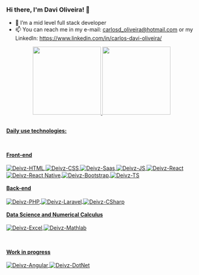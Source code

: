 ### Hi there, I'm Davi Oliveira! 👋

- 🔭 I’m a mid level full stack developer
- 📫 You can reach me in my e-mail: carlosd_oliveira@hotmail.com or my LinkedIn: https://www.linkedin.com/in/carlos-davi-oliveira/

<div align="center">
  <a href="https://github.com/Deivz">
  <img height="180em" src="https://github-readme-stats.vercel.app/api?username=Deivz&show_icons=true&theme=dark&include_all_commits=true&count_private=true"/>
  <img height="180em" src="https://github-readme-stats.vercel.app/api/top-langs/?username=Deivz&layout=compact&langs_count=7&theme=dark"/>
  <br>
  <br>
</div>

<strong>Daily use technologies:</strong>
   ##

<br>
<strong>Front-end</strong>
<br>
<div style="display: inline_block"><br>
  <img align="center" alt="Deivz-HTML" src="https://img.shields.io/badge/HTML5-E34F26?style=for-the-badge&logo=html5&logoColor=white">
  <img align="center" alt="Deivz-CSS" src="https://img.shields.io/badge/CSS-239120?&style=for-the-badge&logo=css3&logoColor=white">
  <img align="center" alt="Deivz-Saas" src="https://img.shields.io/badge/Sass-CC6699?style=for-the-badge&logo=sass&logoColor=white">
  <img align="center" alt="Deivz-JS" src="https://img.shields.io/badge/JavaScript-323330?style=for-the-badge&logo=javascript&logoColor=F7DF1E">
  <img align="center" alt="Deivz-React" src="https://img.shields.io/badge/React-20232A?style=for-the-badge&logo=react&logoColor=61DAFB">
  <img align="center" alt="Deivz-React Native" src="https://img.shields.io/badge/React_Native-20232A?style=for-the-badge&logo=react&logoColor=61DAFB">
  <img align="center" alt="Deivz-Bootstrap" src="https://img.shields.io/badge/Bootstrap-563D7C?style=for-the-badge&logo=bootstrap&logoColor=white">
  <img align="center" alt="Deivz-TS" src="https://img.shields.io/badge/TypeScript-007ACC?style=for-the-badge&logo=typescript&logoColor=white">
</div>
  
 <br>
<strong>Back-end</strong>
<br>
<div style="display: inline_block"><br>
  <img align="center" alt="Deivz-PHP" src="https://img.shields.io/badge/PHP-777BB4?style=for-the-badge&logo=php&logoColor=white">
  <img align="center" alt="Deivz-Laravel" src="https://img.shields.io/badge/Laravel-FF2D20?style=for-the-badge&logo=laravel&logoColor=white">
  <img align="center" alt="Deivz-CSharp" src="https://img.shields.io/badge/C%23-239120?style=for-the-badge&logo=c-sharp&logoColor=white">
</div>
  
 <br>
<strong>Data Science and Numerical Calculus</strong>
<br>
<div style="display: inline_block"><br>
  <img align="center" alt="Deivz-Excel" src="https://img.shields.io/badge/Microsoft_Excel-217346?style=for-the-badge&logo=microsoft-excel&logoColor=white">
  <img align="center" alt="Deivz-Mathlab" src="https://www.mathworks.com/matlabcentral/images/matlab-file-exchange.svg">
</div>

##

<br>
<strong>Work in progress</strong>

<div style="display: inline_block">
  <br>
  <img align="center" alt="Deivz-Angular" src="https://img.shields.io/badge/Angular-DD0031?style=for-the-badge&logo=angular&logoColor=white">
  <img align="center" alt="Deivz-DotNet" src="https://img.shields.io/badge/.NET-5C2D91?style=for-the-badge&logo=.net&logoColor=white">
</div>
